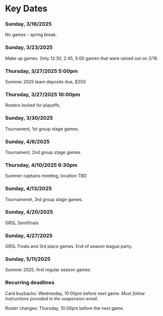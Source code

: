 # Key Dates

### Sunday, 3/16/2025  
No games - spring break.

### Sunday, 3/23/2025
Make up games.  Only 12:30, 2:45, 5:00 games that were rained out on 2/16. 

### Thursday, 3/27/2025 5:00pm
Summer 2025 team deposits due, $350.  

### Thursday, 3/27/2025 10:00pm
Rosters locked for playoffs.  

### Sunday, 3/30/2025
Tournament, 1st group stage games. 

### Sunday, 4/6/2025
Tournament, 2nd group stage games. 

### Thursday, 4/10/2025 6:30pm
Summer captains meeting, location TBD

### Sunday, 4/13/2025
Tournamenet, 3rd group stage games.

### Sunday, 4/20/2025
GRSL Semifinals

### Sunday, 4/27/2025
GRSL Finals and 3rd place games.  End of season league party. 

### Sunday, 5/11/2025
Summer 2025, first regular season games


### Recurring deadlines

Card buybacks: Wednesday, 10:00pm before next game. *Must follow instructions provided in the suspension email.*

Roster changes: Thursday, 10:00pm before the next game. 

